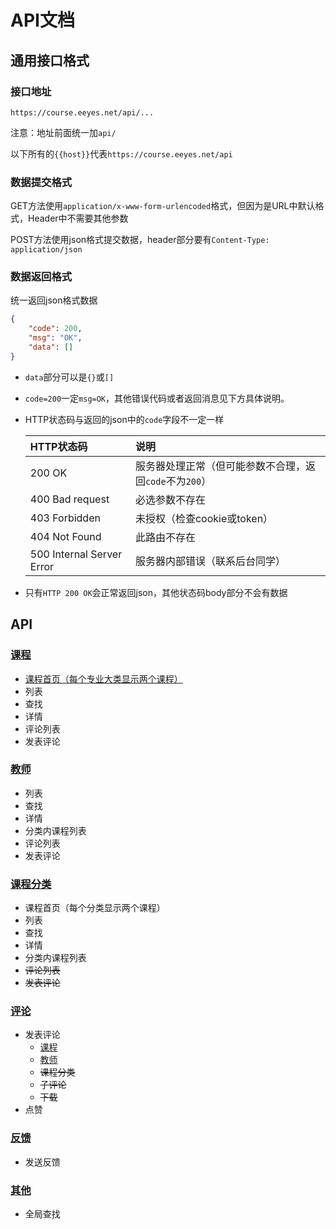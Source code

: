 # API文档

## 通用接口格式

### 接口地址

`https://course.eeyes.net/api/...`

注意：地址前面统一加`api/`

以下所有的`{{host}}`代表`https://course.eeyes.net/api`

### 数据提交格式

GET方法使用`application/x-www-form-urlencoded`格式，但因为是URL中默认格式，Header中不需要其他参数

POST方法使用json格式提交数据，header部分要有`Content-Type: application/json`

### 数据返回格式

统一返回json格式数据

```json
{
    "code": 200,
    "msg": "OK",
    "data": []
}
```

* `data`部分可以是`{}`或`[]`

* `code=200`一定`msg=OK`，其他错误代码或者返回消息见下方具体说明。

* HTTP状态码与返回的json中的`code`字段不一定一样

    | HTTP状态码 | 说明 |
    | :--- | :--- |
    | 200 OK | 服务器处理正常（但可能参数不合理，返回`code`不为`200`） |
    | 400 Bad request | 必选参数不存在 |
    | 403 Forbidden | 未授权（检查cookie或token） |
    | 404 Not Found | 此路由不存在 |
    | 500 Internal Server Error | 服务器内部错误（联系后台同学） |

* 只有`HTTP 200 OK`会正常返回json，其他状态码body部分不会有数据

## API

### [课程](course.md)

* [课程首页（每个专业大类显示两个课程）](category.md#categorized_courses)
* 列表
* 查找
* 详情
* 评论列表
* 发表评论

### [教师](teacher.md)

* 列表
* 查找
* 详情
* 分类内课程列表
* 评论列表
* 发表评论

### [课程分类](category.md)

* 课程首页（每个分类显示两个课程）
* 列表
* 查找
* 详情
* 分类内课程列表
* ~~评论列表~~
* ~~发表评论~~

### [评论](comment.md)

* 发表评论
    * [课程](course.md#post_comment)
    * [教师](teacher.md#post_comment)
    * ~~课程分类~~
    * ~~子评论~~
    * ~~下载~~
* 点赞

### [反馈](feedback.md)

* 发送反馈

### [其他](other.md)

* 全局查找
